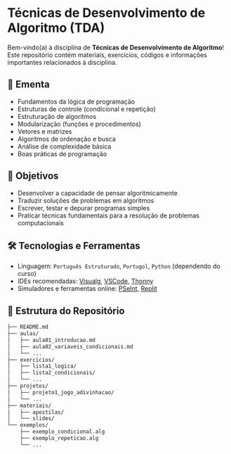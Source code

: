 # Técnicas de Desenvolvimento de Algoritmo (TDA)

Bem-vindo(a) à disciplina de **Técnicas de Desenvolvimento de Algoritmo**!  
Este repositório contém materiais, exercícios, códigos e informações importantes relacionados à disciplina.

## 📘 Ementa

- Fundamentos da lógica de programação
- Estruturas de controle (condicional e repetição)
- Estruturação de algoritmos
- Modularização (funções e procedimentos)
- Vetores e matrizes
- Algoritmos de ordenação e busca
- Análise de complexidade básica
- Boas práticas de programação

## 🎯 Objetivos

- Desenvolver a capacidade de pensar algoritmicamente
- Traduzir soluções de problemas em algoritmos
- Escrever, testar e depurar programas simples
- Praticar técnicas fundamentais para a resolução de problemas computacionais

## 🛠️ Tecnologias e Ferramentas

- Linguagem: `Português Estruturado`, `Portugol`, `Python` (dependendo do curso)
- IDEs recomendadas: [Visualg](https://visualg3.com.br/), [VSCode](https://code.visualstudio.com/), [Thonny](https://thonny.org/)
- Simuladores e ferramentas online: [PSeInt](https://pseint.sourceforge.net/), [Replit](https://replit.com/)

## 📁 Estrutura do Repositório

```bash
├── README.md
├── aulas/
│   ├── aula01_introducao.md
│   ├── aula02_variaveis_condicionais.md
│   └── ...
├── exercicios/
│   ├── lista1_logica/
│   ├── lista2_condicionais/
│   └── ...
├── projetos/
│   ├── projeto1_jogo_adivinhacao/
│   └── ...
├── materiais/
│   ├── apostilas/
│   └── slides/
└── exemplos/
    ├── exemplo_condicional.alg
    ├── exemplo_repeticao.alg
    └── ...
